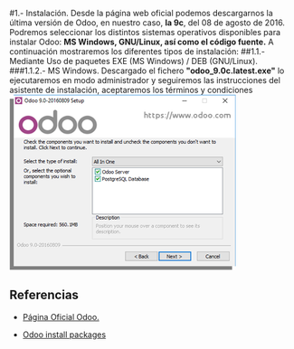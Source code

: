 #1.- Instalación.
Desde la página web oficial podemos descargarnos la última versión de Odoo, en nuestro caso, **la 9c**, del 08 de agosto de 2016. Podremos seleccionar los distintos sistemas operativos disponibles para instalar Odoo: **MS Windows, GNU/Linux, así como el código fuente.**
A continuación mostraremos los diferentes tipos de instalación:
##1.1.- Mediante Uso de paquetes EXE (MS Windows) / DEB (GNU/Linux).
###1.1.2.- MS Windows.
Descargado el fichero  **"odoo_9.0c.latest.exe"** lo ejecutaremos en modo administrador y seguiremos las instrucciones del asistente de instalación, aceptaremos los términos y condiciones
![Asistente Instalación de Odoo](./images/odoo_install_win.png)

## Referencias
+ [Página Oficial Odoo.](https://www.odoo.com/es_ES/)

+ [Odoo install packages](https://www.odoo.com/documentation/9.0/setup/install.html#setup-install-packaged)